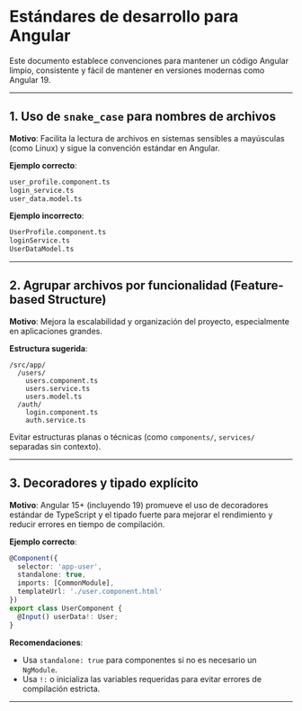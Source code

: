 
# Estándares de desarrollo para Angular

Este documento establece convenciones para mantener un código Angular limpio, consistente y fácil de mantener en versiones modernas como Angular 19.

---

## 1. Uso de **`snake_case`** para nombres de archivos

**Motivo**: Facilita la lectura de archivos en sistemas sensibles a mayúsculas (como Linux) y sigue la convención estándar en Angular.

**Ejemplo correcto**:
```bash
user_profile.component.ts
login_service.ts
user_data.model.ts
```

**Ejemplo incorrecto**:
```bash
UserProfile.component.ts
loginService.ts
UserDataModel.ts
```

---

## 2. Agrupar archivos por funcionalidad (Feature-based Structure)

**Motivo**: Mejora la escalabilidad y organización del proyecto, especialmente en aplicaciones grandes.

**Estructura sugerida**:
```
/src/app/
  /users/
    users.component.ts
    users.service.ts
    users.model.ts
  /auth/
    login.component.ts
    auth.service.ts
```

Evitar estructuras planas o técnicas (como `components/`, `services/` separadas sin contexto).

---

## 3. Decoradores y tipado explícito

**Motivo**: Angular 15+ (incluyendo 19) promueve el uso de decoradores estándar de TypeScript y el tipado fuerte para mejorar el rendimiento y reducir errores en tiempo de compilación.

**Ejemplo correcto**:
```ts
@Component({
  selector: 'app-user',
  standalone: true,
  imports: [CommonModule],
  templateUrl: './user.component.html'
})
export class UserComponent {
  @Input() userData!: User;
}
```

**Recomendaciones**:
- Usa `standalone: true` para componentes si no es necesario un `NgModule`.
- Usa `!:` o inicializa las variables requeridas para evitar errores de compilación estricta.

---
